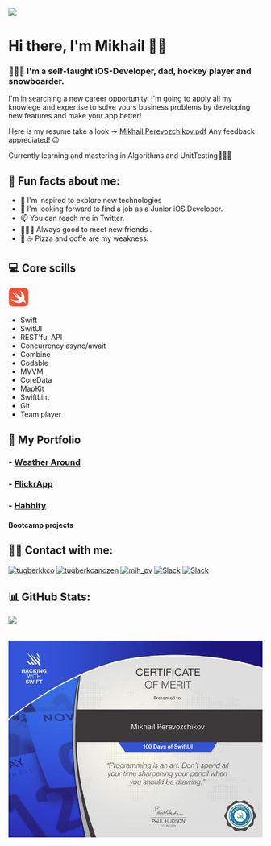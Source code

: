 [![](https://visitcount.itsvg.in/api?id=MickhailP&icon=1&color=0)](https://visitcount.itsvg.in)
# Hi there, I'm Mikhail 👋🏼

### 👨🏼‍💻  I'm a self-taught iOS-Developer, dad, hockey player and snowboarder.
I'm in searching a new career opportunity. I'm going to apply all my knowlege and expertise to solve yours business problems by developing new features and make your app better!

Here is my resume take a look -> [Mikhail Perevozchikov.pdf](https://github.com/MickhailP/MickhailP/files/10059746/Mikhail.Perevozchikov.pdf)
Any feedback appreciated! 😉 

Currently learning and mastering in Algorithms and UnitTesting👨🏼‍💻

<p> </p>

## 🧵 Fun facts about me:

- 🧠 I'm inspired to explore new technologies
- 💼 I'm looking forward to find a job as a Junior iOS Developer. 
- 📫 You can reach me in Twitter.
- 🙋🏼‍♂️ Always good to meet new friends . 
- 🍕 ☕️ Pizza and coffe are my weakness.
<p> </p>


## 💻 Core scills
<p align="left"><a href="https://developer.apple.com/swift/" target="_blank" rel="noreferrer"> <img src="https://raw.githubusercontent.com/devicons/devicon/master/icons/swift/swift-original.svg" alt="swift" width="40" height="40"/> </a> </p>


- Swift
- SwitUI
- REST'ful API
- Concurrency async/await
- Combine
- Codable
- MVVM
- CoreData
- MapKit
- SwiftLint
- Git
- Team player
<p> </p>

## 💼 My Portfolio
 ### - [Weather Around](https://github.com/MickhailP/WeatherAround)
 ### - [FlickrApp](https://github.com/MickhailP/FlickrApp)
 ### - [Habbity](https://github.com/MickhailP/Habbity)
 
#### Bootcamp projects
 

## 🤙🏼 Contact with me:

<p align="left">
<a href="https://twitter.com/Mickhail_PV" target="blank"><img align="center" src="https://raw.githubusercontent.com/rahuldkjain/github-profile-readme-generator/master/src/images/icons/Social/twitter.svg" alt="tugberkkco" height="30" width="40" /></a>
<a href="https://linkedin.com/in/mikhail-perevozchikov-24382a20a/" target="blank"><img align="center" src="https://raw.githubusercontent.com/rahuldkjain/github-profile-readme-generator/master/src/images/icons/Social/linked-in-alt.svg" alt="tugberkcanozen" height="30" width="40" /></a>
 <a href="https://instagram.com/mih_pv" target="blank"><img align="center" src="https://raw.githubusercontent.com/rahuldkjain/github-profile-readme-generator/master/src/images/icons/Social/instagram.svg" alt="mih_pv" height="30" width="40" /></a>
  <a href="https://acmeorg.enterprise.slack.com/user/U03NKMJSQH3" target="blank"><img align="center" src="https://upload.wikimedia.org/wikipedia/commons/d/d5/Slack_icon_2019.svg" alt="Slack" height="35" width="35" /></a>
<a href="https://t.me/mikh_pv" target="blank"><img align="center" src="https://upload.wikimedia.org/wikipedia/commons/8/82/Telegram_logo.svg" alt="Slack" height="35" width="35" /></a>
</p>
<p> </p>


## 📊 GitHub Stats:
![](https://github-readme-streak-stats.herokuapp.com/?user=MickhailP&theme=dark&hide_border=false)<br/>

![Certficate](https://github.com/MickhailP/MickhailP/blob/main/certificate1.jpg?raw=true)
---



